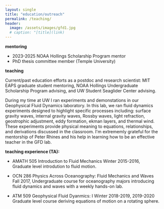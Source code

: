 ```yaml
---
layout: single
title: "education/outreach"
permalink: /teaching/
header:
  image: /assets/images/gfd1.jpg
  # caption: "[title](link)
---
```


**mentoring**

* 2023-2025 NOAA Hollings Scholarship Program mentor
* PhD thesis committee member (Temple University)

**teaching**

Current/past education efforts as a postdoc and research scientist: MIT EAPS graduate student mentoring, NOAA Hollings Undergraduate Scholarship Program advising, and UW Student Seaglider Center advising.    

During my time at UW I ran experiments and demonstations in our Geophysical Fluid Dynamics laboratory. In this lab, we ran fluid dynamics experiments designed to highlight specific processes including: surface gravity waves, internal gravity waves, Rossby waves, light refraction, geostrophic adjustment, eddy formation, ekman layers, and thermal wind. These experiments provide physical meaning to equations, relationships, and derivations discussed in the classroom. I'm extrememly grateful for the mentorship of Peter Rhines and his help in learning how to be an effective teacher in the GFD lab.

**teaching experience (TA):**

- AMATH 505 Introduction to Fluid Mechanics Winter 2015-2016, Graduate level introdution to fluid motion. 

- OCN 286 Physics Across Oceanography: Fluid Mechanics and Waves Fall 2017, Undergraduate course for oceanography majors introducing fluid dynamics and waves with a weekly hands-on lab. 

- ATM 509 Geophysical Fluid Dyanmics: I Winter 2018-2019, 2019-2020 Graduate level course deriving equations of motion on a rotating sphere. 

